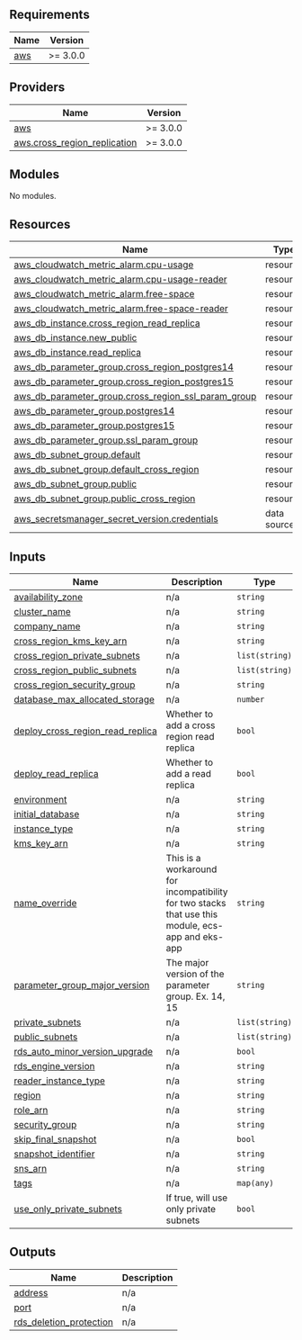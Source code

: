 <!-- BEGIN_TF_DOCS -->
## Requirements

| Name | Version |
|------|---------|
| <a name="requirement_aws"></a> [aws](#requirement\_aws) | >= 3.0.0 |

## Providers

| Name | Version |
|------|---------|
| <a name="provider_aws"></a> [aws](#provider\_aws) | >= 3.0.0 |
| <a name="provider_aws.cross_region_replication"></a> [aws.cross\_region\_replication](#provider\_aws.cross\_region\_replication) | >= 3.0.0 |

## Modules

No modules.

## Resources

| Name | Type |
|------|------|
| [aws_cloudwatch_metric_alarm.cpu-usage](https://registry.terraform.io/providers/hashicorp/aws/latest/docs/resources/cloudwatch_metric_alarm) | resource |
| [aws_cloudwatch_metric_alarm.cpu-usage-reader](https://registry.terraform.io/providers/hashicorp/aws/latest/docs/resources/cloudwatch_metric_alarm) | resource |
| [aws_cloudwatch_metric_alarm.free-space](https://registry.terraform.io/providers/hashicorp/aws/latest/docs/resources/cloudwatch_metric_alarm) | resource |
| [aws_cloudwatch_metric_alarm.free-space-reader](https://registry.terraform.io/providers/hashicorp/aws/latest/docs/resources/cloudwatch_metric_alarm) | resource |
| [aws_db_instance.cross_region_read_replica](https://registry.terraform.io/providers/hashicorp/aws/latest/docs/resources/db_instance) | resource |
| [aws_db_instance.new_public](https://registry.terraform.io/providers/hashicorp/aws/latest/docs/resources/db_instance) | resource |
| [aws_db_instance.read_replica](https://registry.terraform.io/providers/hashicorp/aws/latest/docs/resources/db_instance) | resource |
| [aws_db_parameter_group.cross_region_postgres14](https://registry.terraform.io/providers/hashicorp/aws/latest/docs/resources/db_parameter_group) | resource |
| [aws_db_parameter_group.cross_region_postgres15](https://registry.terraform.io/providers/hashicorp/aws/latest/docs/resources/db_parameter_group) | resource |
| [aws_db_parameter_group.cross_region_ssl_param_group](https://registry.terraform.io/providers/hashicorp/aws/latest/docs/resources/db_parameter_group) | resource |
| [aws_db_parameter_group.postgres14](https://registry.terraform.io/providers/hashicorp/aws/latest/docs/resources/db_parameter_group) | resource |
| [aws_db_parameter_group.postgres15](https://registry.terraform.io/providers/hashicorp/aws/latest/docs/resources/db_parameter_group) | resource |
| [aws_db_parameter_group.ssl_param_group](https://registry.terraform.io/providers/hashicorp/aws/latest/docs/resources/db_parameter_group) | resource |
| [aws_db_subnet_group.default](https://registry.terraform.io/providers/hashicorp/aws/latest/docs/resources/db_subnet_group) | resource |
| [aws_db_subnet_group.default_cross_region](https://registry.terraform.io/providers/hashicorp/aws/latest/docs/resources/db_subnet_group) | resource |
| [aws_db_subnet_group.public](https://registry.terraform.io/providers/hashicorp/aws/latest/docs/resources/db_subnet_group) | resource |
| [aws_db_subnet_group.public_cross_region](https://registry.terraform.io/providers/hashicorp/aws/latest/docs/resources/db_subnet_group) | resource |
| [aws_secretsmanager_secret_version.credentials](https://registry.terraform.io/providers/hashicorp/aws/latest/docs/data-sources/secretsmanager_secret_version) | data source |

## Inputs

| Name | Description | Type | Default | Required |
|------|-------------|------|---------|:--------:|
| <a name="input_availability_zone"></a> [availability\_zone](#input\_availability\_zone) | n/a | `string` | n/a | yes |
| <a name="input_cluster_name"></a> [cluster\_name](#input\_cluster\_name) | n/a | `string` | n/a | yes |
| <a name="input_company_name"></a> [company\_name](#input\_company\_name) | n/a | `string` | n/a | yes |
| <a name="input_cross_region_kms_key_arn"></a> [cross\_region\_kms\_key\_arn](#input\_cross\_region\_kms\_key\_arn) | n/a | `string` | `""` | no |
| <a name="input_cross_region_private_subnets"></a> [cross\_region\_private\_subnets](#input\_cross\_region\_private\_subnets) | n/a | `list(string)` | `[]` | no |
| <a name="input_cross_region_public_subnets"></a> [cross\_region\_public\_subnets](#input\_cross\_region\_public\_subnets) | n/a | `list(string)` | `[]` | no |
| <a name="input_cross_region_security_group"></a> [cross\_region\_security\_group](#input\_cross\_region\_security\_group) | n/a | `string` | `""` | no |
| <a name="input_database_max_allocated_storage"></a> [database\_max\_allocated\_storage](#input\_database\_max\_allocated\_storage) | n/a | `number` | `200` | no |
| <a name="input_deploy_cross_region_read_replica"></a> [deploy\_cross\_region\_read\_replica](#input\_deploy\_cross\_region\_read\_replica) | Whether to add a cross region read replica | `bool` | `false` | no |
| <a name="input_deploy_read_replica"></a> [deploy\_read\_replica](#input\_deploy\_read\_replica) | Whether to add a read replica | `bool` | `false` | no |
| <a name="input_environment"></a> [environment](#input\_environment) | n/a | `string` | n/a | yes |
| <a name="input_initial_database"></a> [initial\_database](#input\_initial\_database) | n/a | `string` | n/a | yes |
| <a name="input_instance_type"></a> [instance\_type](#input\_instance\_type) | n/a | `string` | `"db.t3.xlarge"` | no |
| <a name="input_kms_key_arn"></a> [kms\_key\_arn](#input\_kms\_key\_arn) | n/a | `string` | n/a | yes |
| <a name="input_name_override"></a> [name\_override](#input\_name\_override) | This is a workaround for incompatibility for two stacks that use this module, ecs-app and eks-app | `string` | `"new-public"` | no |
| <a name="input_parameter_group_major_version"></a> [parameter\_group\_major\_version](#input\_parameter\_group\_major\_version) | The major version of the parameter group. Ex. 14, 15 | `string` | `"14"` | no |
| <a name="input_private_subnets"></a> [private\_subnets](#input\_private\_subnets) | n/a | `list(string)` | n/a | yes |
| <a name="input_public_subnets"></a> [public\_subnets](#input\_public\_subnets) | n/a | `list(string)` | n/a | yes |
| <a name="input_rds_auto_minor_version_upgrade"></a> [rds\_auto\_minor\_version\_upgrade](#input\_rds\_auto\_minor\_version\_upgrade) | n/a | `bool` | `false` | no |
| <a name="input_rds_engine_version"></a> [rds\_engine\_version](#input\_rds\_engine\_version) | n/a | `string` | `"11.13"` | no |
| <a name="input_reader_instance_type"></a> [reader\_instance\_type](#input\_reader\_instance\_type) | n/a | `string` | `"db.t3.xlarge"` | no |
| <a name="input_region"></a> [region](#input\_region) | n/a | `string` | n/a | yes |
| <a name="input_role_arn"></a> [role\_arn](#input\_role\_arn) | n/a | `string` | n/a | yes |
| <a name="input_security_group"></a> [security\_group](#input\_security\_group) | n/a | `string` | n/a | yes |
| <a name="input_skip_final_snapshot"></a> [skip\_final\_snapshot](#input\_skip\_final\_snapshot) | n/a | `bool` | `false` | no |
| <a name="input_snapshot_identifier"></a> [snapshot\_identifier](#input\_snapshot\_identifier) | n/a | `string` | `""` | no |
| <a name="input_sns_arn"></a> [sns\_arn](#input\_sns\_arn) | n/a | `string` | n/a | yes |
| <a name="input_tags"></a> [tags](#input\_tags) | n/a | `map(any)` | n/a | yes |
| <a name="input_use_only_private_subnets"></a> [use\_only\_private\_subnets](#input\_use\_only\_private\_subnets) | If true, will use only private subnets | `bool` | `false` | no |

## Outputs

| Name | Description |
|------|-------------|
| <a name="output_address"></a> [address](#output\_address) | n/a |
| <a name="output_port"></a> [port](#output\_port) | n/a |
| <a name="output_rds_deletion_protection"></a> [rds\_deletion\_protection](#output\_rds\_deletion\_protection) | n/a |
<!-- END_TF_DOCS -->